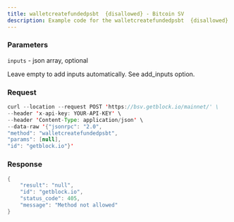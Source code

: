 ```yaml
---
title: walletcreatefundedpsbt  {disallowed} - Bitcoin SV
description: Example code for the walletcreatefundedpsbt  {disallowed} json-rpc method. Сomplete guide on how to use walletcreatefundedpsbt  {disallowed} json-rpc in GetBlock.io Web3 documentation.
---
```


### Parameters


`inputs` - json array, optional

Leave empty to add inputs automatically. See add_inputs option.

### Request

``` java
curl --location --request POST 'https://bsv.getblock.io/mainnet/' \ 
--header 'x-api-key: YOUR-API-KEY' \ 
--header 'Content-Type: application/json' \ 
--data-raw '{"jsonrpc": "2.0",
"method": "walletcreatefundedpsbt",
"params": [null],
"id": "getblock.io"}'
```

###  Response

``` java
{
    "result": "null",
    "id": "getblock.io",
    "status_code": 405,
    "message": "Method not allowed"
}
```

